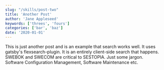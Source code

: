 ```yaml
---
slug: "/skills/post-two"
title: 'Another Post'
author: 'Jane Appleseed'
keywords: ['threes', 'fours']
categories: ['bar', 'baz']
date: '2020-01-01'
---
```


This is just another post and is an example that search works well. It uses gatsby's flexsearch-plugin. It is an entirely client-side search that happens. SWEBOK and SWECOM are critical to SESTOPIA. Just some jargon. Software Configuration Management, Software Maintenance etc.